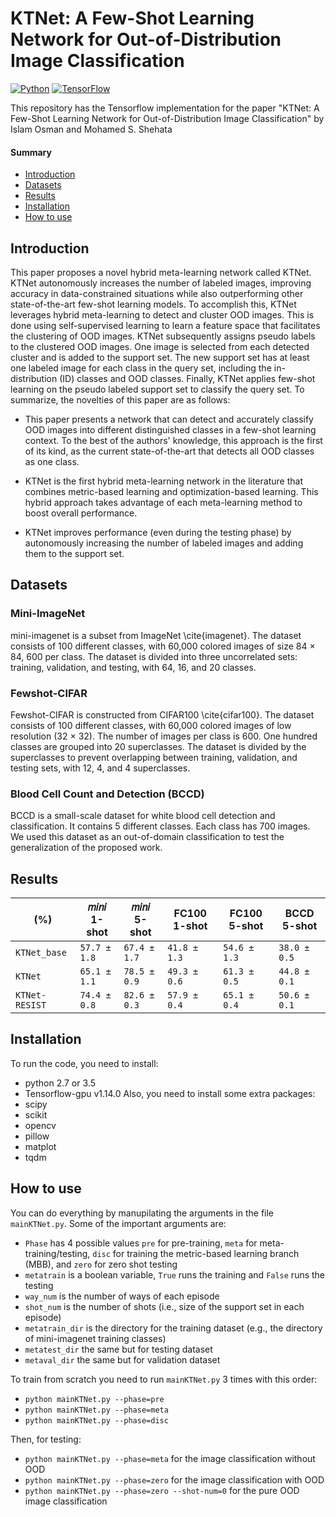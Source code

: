 # KTNet: A Few-Shot Learning Network for Out-of-Distribution Image Classification
[![Python](https://img.shields.io/badge/python-2.7%20%7C%203.5-blue.svg?style=flat-square&logo=python&color=3776AB)](https://www.python.org/)
[![TensorFlow](https://img.shields.io/badge/tensorflow-1.14.0-orange.svg?style=flat-square&logo=tensorflow&color=FF6F00)](https://github.com/y2l/meta-transfer-learning/tree/master/tensorflow)

This repository has the Tensorflow implementation for the paper "KTNet: A Few-Shot Learning Network for Out-of-Distribution Image Classification" by Islam Osman and Mohamed S. Shehata

#### Summary
* [Introduction](#introduction)
* [Datasets](#datasets)
* [Results](#results)
* [Installation](#installation)
* [How to use](#how-to-use)

## Introduction
This paper proposes a novel hybrid meta-learning network called KTNet. KTNet autonomously increases the number of labeled images, improving accuracy in data-constrained situations while also outperforming other state-of-the-art few-shot learning models. To accomplish this, KTNet leverages hybrid meta-learning to detect and cluster OOD images. This is done using self-supervised learning to learn a feature space that facilitates the clustering of OOD images. KTNet subsequently assigns pseudo labels to the clustered OOD images. One image is selected from each detected cluster and is added to the support set. The new support set has at least one labeled image for each class in the query set, including the in-distribution (ID) classes and OOD classes. Finally, KTNet applies few-shot learning on the pseudo labeled support set to classify the query set. To summarize, the novelties of this paper are as follows: 

* This paper presents a network that can detect and accurately classify OOD images into different distinguished classes in a few-shot learning context. To the best of the authors' knowledge, this approach is the first of its kind, as the current state-of-the-art that detects all OOD classes as one class. 
    
* KTNet is the first hybrid meta-learning network in the literature that combines metric-based learning and optimization-based learning. This hybrid approach takes advantage of each meta-learning method to boost overall performance.
* KTNet improves performance (even during the testing phase) by autonomously increasing the number of labeled images and adding them to the support set.

## Datasets

### Mini-ImageNet
mini-imagenet is a subset from ImageNet \cite{imagenet}. The dataset consists of 100 different classes, with 60,000 colored images of size 84 $\times$ 84, 600 per class. The dataset is divided into three uncorrelated sets: training, validation, and testing, with 64, 16, and 20 classes.

### Fewshot-CIFAR
Fewshot-CIFAR is constructed from CIFAR100 \cite{cifar100}. The dataset consists of 100 different classes, with 60,000 colored images of low resolution (32 $\times$ 32). The number of images per class is 600. One hundred classes are grouped into 20 superclasses. The dataset is divided by the superclasses to prevent overlapping between training, validation, and testing sets, with 12, 4, and 4 superclasses.

### Blood Cell Count and Detection (BCCD)
BCCD is a small-scale dataset for white blood cell detection and classification. It contains 5 different classes. Each class has 700 images. We used this dataset as an out-of-domain classification to test the generalization of the proposed work.

## Results
|          (%)           | 𝑚𝑖𝑛𝑖 1-shot  | 𝑚𝑖𝑛𝑖 5-shot  | FC100 1-shot | FC100 5-shot |  BCCD 5-shot | 
| ---------------------- | ------------ | ------------ | ------------ | ------------ | ------------ |
| `KTNet_base`           | `57.7 ± 1.8` | `67.4 ± 1.7` | `41.8 ± 1.3` | `54.6 ± 1.3` | `38.0 ± 0.5` |
| `KTNet`                | `65.1 ± 1.1` | `78.5 ± 0.9` | `49.3 ± 0.6` | `61.3 ± 0.5` | `44.8 ± 0.1` |
| `KTNet-RESIST`         | `74.4 ± 0.8` | `82.6 ± 0.3` | `57.9 ± 0.4` | `65.1 ± 0.4` | `50.6 ± 0.1` |


## Installation

To run the code, you need to install:
* python 2.7 or 3.5
* Tensorflow-gpu v1.14.0
Also, you need to install some extra packages:
* scipy
* scikit
* opencv
* pillow
* matplot
* tqdm

## How to use

You can do everything by manupilating the arguments in the file `mainKTNet.py`. Some of the important arguments are:
* `Phase` has 4 possible values `pre` for pre-training, `meta` for meta-training/testing, `disc` for training the metric-based learning branch (MBB), and `zero` for zero shot testing
* `metatrain` is a boolean variable, `True` runs the training and `False` runs the testing
* `way_num` is the number of ways of each episode
* `shot_num` is the number of shots (i.e., size of the support set in each episode)
* `metatrain_dir` is the directory for the training dataset (e.g., the directory of mini-imagenet training classes)
* `metatest_dir` the same but for testing dataset
* `metaval_dir` the same but for validation dataset

To train from scratch you need to run `mainKTNet.py` 3 times with this order:
* `python mainKTNet.py --phase=pre`
* `python mainKTNet.py --phase=meta`
* `python mainKTNet.py --phase=disc`

Then, for testing:
* `python mainKTNet.py --phase=meta`   for the image classification without OOD
* `python mainKTNet.py --phase=zero`   for the image classification with OOD
* `python mainKTNet.py --phase=zero --shot-num=0`   for the pure OOD image classification 
